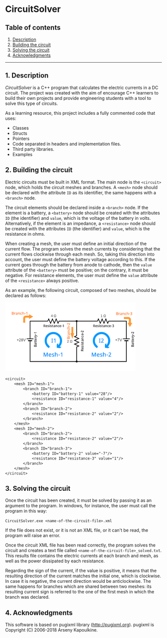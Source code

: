 # CircuitSolver

## Table of contents
1. [Description](#description)
2. [Building the circuit](#building)
3. [Solving the circuit](#solving)
4. [Acknowledgments](#acknowledgments)

---

## 1. Description <a name="description"></a>
_CircuitSolver_ is a C++ program that calculates the electric currents in a DC circuit. The project was created with the aim of encourage C++ learners to build their own projects and provide engineering students with a tool to solve this type of circuits.

As a learning resource, this project includes a fully commented code that uses:
* Classes
* Structs
* Pointers
* Code separated in headers and implementation files.
* Third party libraries.
* Examples

## 2. Building the circuit <a name="building"></a>
Electric circuits must be built in XML format. The main node is the `<circuit>` node, which holds the circuit meshes and branches. A `<mesh>` node should be declared with the attribute `ID` as its identifier, the same happens with a `<branch>` node. 

The circuit elements should be declared inside a `<branch>` node. If the element is a battery, a `<battery>` node should be created with the attributes `ID` (the identifier) and `value`, which is the voltage of the battery in volts. Alternatively, if the element is an impedance, a `<resistance>` node should be created with the attributes `ID` (the identifier) and `value`, which is the resistance in ohms.

When creating a mesh, the user must define an initial direction of the current flow. The program solves the mesh currents by considering that the current flows clockwise through each mesh. So, taking this direction into account, the user must define the battery voltage according to this. If the current goes through the battery from anode to cathode, then the `value` attribute of the `<battery>` must be positive; on the contrary, it must be negative. For resistance elements, the user must define the `value` attribute of the `<resistance>` always positive.

As an example, the following circuit, composed of two meshes, should be declared as follows:

![alt text](https://raw.githubusercontent.com/victor-aunon/CircuitSolver/master/examples/circuit_2_meshes_scheme.png "Two meshes circuit")

```
<circuit>
    <mesh ID="mesh-1">
        <branch ID="branch-1">
            <battery ID="battery-1" value="28"/>
            <resistance ID="resistance-1" value="4"/>
        </branch>
        <branch ID="branch-2">
            <resistance ID="resistance-2" value="2"/>
        </branch>
    </mesh>
    <mesh ID="mesh-2">
        <branch ID="branch-2">
            <resistance ID="resistance-2" value="2"/>
        </branch>
        <branch ID="branch-3">
            <battery ID="battery-2" value="-7"/>
            <resistance ID="resistance-3" value="1"/>
        </branch>
    </mesh>
</circuit>
```

## 3. Solving the circuit <a name="solving"></a>
Once the circuit has been created, it must be solved by passing it as an argument to the program. In windows, for instance, the user must call the program in this way:

`CircuitSolver.exe <name-of-the-circuit-file>.xml`

If the file does not exist, or it is not an XML file, or it can't be read, the program will raise an error.

Once the circuit XML file has been read correctly, the program solves the circuit and creates a text file called `<name-of-the-circuit-file>_solved.txt`. This results file contains the electric currents at each branch and mesh, as well as the power dissipated by each resistance.

Regarding the sign of the current, if the value is positive, it means that the resulting direction of the current matches the initial one, which is clockwise. In case it is negative, the current direction would be anticlockwise. The same happens for branches which are shared between two meshes: its resulting current sign is referred to the one of the first mesh in which the branch was declared.

## 4. Acknowledgments <a name="acknowledgments"></a>
This software is based on pugixml library (http://pugixml.org). pugixml is Copyright (C) 2006-2018 Arseny Kapoulkine.